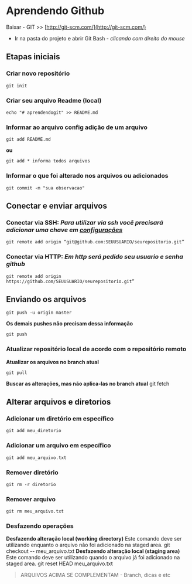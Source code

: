 # Aprendendo Github
 Baixar -  GIT >> [http://git-scm.com/](http://git-scm.com/)
- Ir na pasta do projeto e abrir Git Bash - _clicando com direito do mouse_

## Etapas iniciais 

### Criar novo repositório

    git init

### Criar seu arquivo Readme (local)
    echo "# aprendendogit" >> README.md 

### Informar ao arquivo config adição de um arquivo
    git add README.md  

**ou**

    git add * informa todos arquivos 

### Informar o que foi alterado nos arquivos ou adicionados
    git commit -m "sua observacao" 

## Conectar e enviar arquivos
### **Conectar via SSH:** _Para utilizar via ssh você precisará adicionar uma chave em [configurações](https://github.com/oscaringlez/aprendendogit/blob/master/Chaves.md)_
    git remote add origin “git@github.com:SEUUSUARIO/seurepositorio.git” 


### **Conectar via HTTP:**   _Em http será pedido seu usuario e senha github_
    git remote add origin https://github.com/SEUUSUARIO/seurepositorio.git” 

## Enviando os arquivos
    git push -u origin master 

**Os demais pushes não precisam dessa informação**

    git push 

### Atualizar repositório local de acordo com o repositório remoto
**Atualizar os arquivos no branch atual**

    git pull
    
**Buscar as alterações, mas não aplica-las no branch atual**
    git fetch


## Alterar arquivos e diretorios

### Adicionar um diretório em específico
    git add meu_diretorio

### Adicionar um arquivo em específico
	git add meu_arquivo.txt

### Remover diretório
    git rm -r diretorio

### Remover arquivo
    git rm meu_arquivo.txt

### Desfazendo operações
**Desfazendo alteração local (working directory)**
Este comando deve ser utilizando enquanto o arquivo não foi adicionado na staged area.
    git checkout -- meu_arquivo.txt
**Desfazendo alteração local (staging area)**
Este comando deve ser utilizando quando o arquivo já foi adicionado na staged area.
    git reset HEAD meu_arquivo.txt





> ARQUIVOS ACIMA SE COMPLEMENTAM - Branch, dicas e etc





